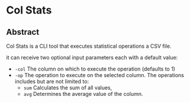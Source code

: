 # Col Stats

## Abstract 
Col Stats is a CLI tool that executes statistical operations
a CSV file.

it can receive two optional input parameters each with a default
value:
- `-col` The column on which to execute the operation (defaults to 1)
- `-op` The operation to execute on the selected column. The operations
    includes but are not limited to:
  - `sum` Calculates the sum of all values,
  - `avg` Determines the average value of the column.

